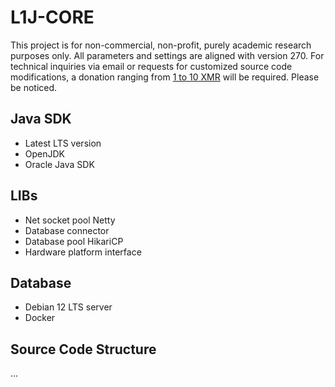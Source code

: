 # L1J-CORE

This project is for non-commercial, non-profit, purely academic research purposes only. All parameters and settings are aligned with version 270.
For technical inquiries via email or requests for customized source code modifications, a donation ranging from <u>1 to 10 XMR</u> will be required.
Please be noticed.

## Java SDK
* Latest LTS version
* OpenJDK
* Oracle Java SDK

## LIBs
* Net socket pool
Netty
* Database connector
* Database pool
HikariCP
* Hardware platform interface

## Database
* Debian 12 LTS server
* Docker

## Source Code Structure
...

